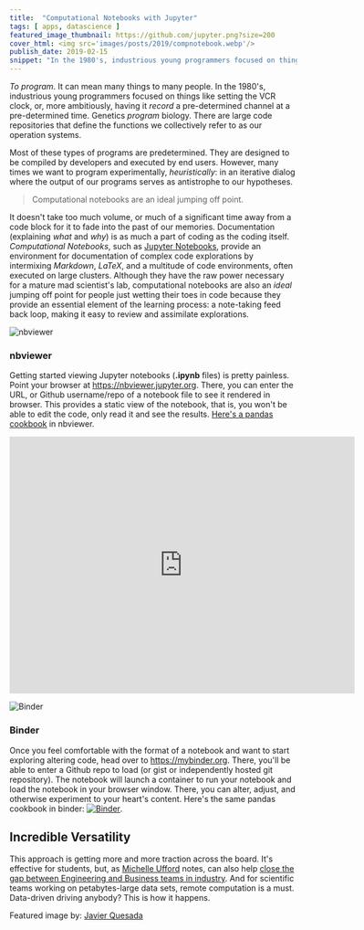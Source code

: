 ```yaml
---
title:  "Computational Notebooks with Jupyter"
tags: [ apps, datascience ]
featured_image_thumbnail: https://github.com/jupyter.png?size=200
cover_html: <img src='images/posts/2019/compnotebook.webp'/>
publish_date: 2019-02-15
snippet: "In the 1980's, industrious young programmers focused on things like setting the VCR clock, or, more ambitiously, having it record a pre-determined channel at a pre-determined time. Genetics program biology. There are large code repositories that define the functions we collectively refer to as our operation systems."
---
```


*To program*. It can mean many things to many people. In the 1980's, industrious young programmers focused on things like setting the VCR clock, or, more ambitiously, having it *record* a pre-determined channel at a pre-determined time. Genetics *program* biology. There are large code repositories that define the functions we collectively refer to as our operation systems. 

Most of these types of programs are predetermined. They are designed to be compiled by developers and executed by end users. However, many times we want to program experimentally, *heuristically*: in an iterative dialog where the output of our programs serves as antistrophe to our hypotheses. 

> Computational notebooks are an ideal jumping off point.


It doesn't take too much volume, or much of a significant time away from a code block for it to fade into the past of our memories. Documentation (explaining *what* and *why*) is as much a part of coding as the coding itself. *Computational Notebooks*, such as [Jupyter Notebooks](https://jupyter.org), provide an environment for documentation of complex code explorations by intermixing *Markdown*, *LaTeX*, and a multitude of code environments, often executed on large clusters. Although they have the raw power necessary for a mature mad scientist's lab, computational notebooks are also an *ideal* jumping off point for people just wetting their toes in code because they provide an essential element of the learning process: a note-taking feed back loop, making it easy to review and assimilate explorations.

![nbviewer](https://github.com/jupyter.png?size=200#left) 

### nbviewer

Getting started viewing Jupyter notebooks (**.ipynb** files) is pretty painless. Point your browser at <https://nbviewer.jupyter.org>. There, you can enter the URL, or Github username/repo of a notebook file to see it rendered in browser. This provides a static view of the notebook, that is, you won't be able to edit the code, only read it and see the results. [Here's a pandas cookbook](https://nbviewer.jupyter.org/github/Jvns/pandas-cookbook/tree/master/cookbook/) in nbviewer. 

<iframe width="120%" height="450" scrolling="yes" frameborder="yes" src="https://nbviewer.jupyter.org/github/Jvns/pandas-cookbook/tree/master/cookbook/"></iframe>

![Binder](https://avatars2.githubusercontent.com/u/30417857?s=280&v=4#right) 

### Binder

Once you feel comfortable with the format of a notebook and want to start exploring altering code, head over to <https://mybinder.org>. There, you'll be able to enter a Github repo to load (or gist or independently hosted git repository). The notebook will launch a container to run your notebook and load the notebook in your browser window. There, you can alter, adjust, and otherwise experiment to your heart's content. Here's the same pandas cookbook in binder: [![Binder](https://mybinder.org/badge_logo.svg)](https://mybinder.org/v2/gh/Jvns/pandas-cookbook/master).

## Incredible Versatility

This approach is getting more and more traction across the board. It's effective for students, but, as [Michelle Ufford](http://hadoopsie.com) notes, can also help [close the gap between Engineering and Business teams in industry](https://www.oreilly.com/ideas/beyond-interactive-scaling-impact-with-notebooks-at-netflix). And for scientific teams working on petabytes-large data sets, remote computation is a must. Data-driven driving anybody? This is how it happens.



Featured image by: [Javier Quesada](https://unsplash.com/@quesada179?utm_medium=referral&amp;utm_campaign=photographer-credit&amp;utm_content=creditBadge)
